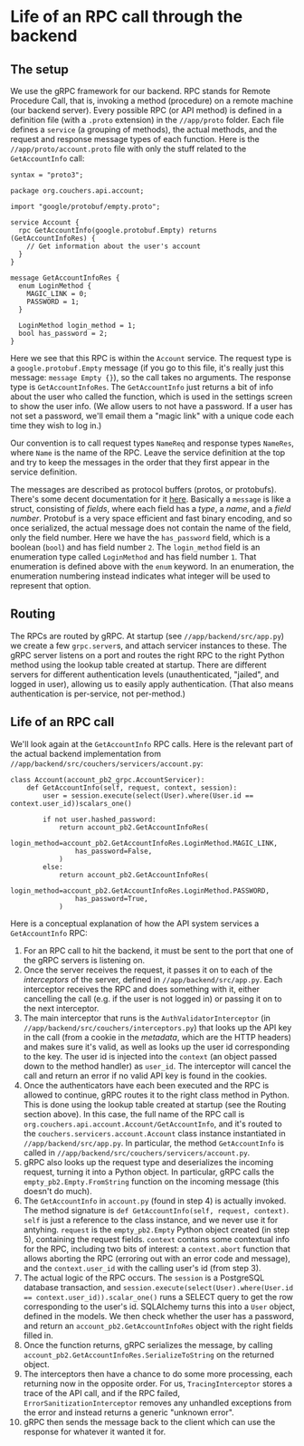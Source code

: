 # Life of an RPC call through the backend

## The setup

We use the gRPC framework for our backend. RPC stands for Remote Procedure Call, that is, invoking a method (procedure) on a remote machine (our backend server). Every possible RPC (or API method) is defined in a definition file (with a `.proto` extension) in the `//app/proto` folder. Each file defines a `service` (a grouping of methods), the actual methods, and the request and response message types of each function. Here is the `//app/proto/account.proto` file with only the stuff related to the `GetAccountInfo` call:

```proto3
syntax = "proto3";

package org.couchers.api.account;

import "google/protobuf/empty.proto";

service Account {
  rpc GetAccountInfo(google.protobuf.Empty) returns (GetAccountInfoRes) {
    // Get information about the user's account
  }
}

message GetAccountInfoRes {
  enum LoginMethod {
    MAGIC_LINK = 0;
    PASSWORD = 1;
  }

  LoginMethod login_method = 1;
  bool has_password = 2;
}
```

Here we see that this RPC is within the `Account` service. The request type is a `google.protobuf.Empty` message (if you go to this file, it's really just this message: `message Empty {}`), so the call takes no arguments. The response type is `GetAccountInfoRes`. The `GetAccountInfo` just returns a bit of info about the user who called the function, which is used in the settings screen to show the user info. (We allow users to not have a password. If a user has not set a password, we'll email them a "magic link" with a unique code each time they wish to log in.)

Our convention is to call request types `NameReq` and response types `NameRes`, where `Name` is the name of the RPC. Leave the service definition at the top and try to keep the messages in the order that they first appear in the service definition.

The messages are described as protocol buffers (protos, or protobufs). There's some decent documentation for it [here](https://developers.google.com/protocol-buffers/). Basically a `message` is like a struct, consisting of *fields*, where each field has a *type*, a *name*, and a *field number*. Protobuf is a very space efficient and fast binary encoding, and so once serialized, the actual message does not contain the name of the field, only the field number. Here we have the `has_password` field, which is a boolean (`bool`) and has field number `2`. The `login_method` field is an enumeration type called `LoginMethod` and has field number `1`. That enumeration is defined above with the `enum` keyword. In an enumeration, the enumeration numbering instead indicates what integer will be used to represent that option.

## Routing

The RPCs are routed by gRPC. At startup (see `//app/backend/src/app.py`) we create a few `grpc.server`s, and attach servicer instances to these. The gRPC server listens on a port and routes the right RPC to the right Python method using the lookup table created at startup. There are different servers for different authentication levels (unauthenticated, "jailed", and logged in user), allowing us to easily apply authentication. (That also means authentication is per-service, not per-method.)

## Life of an RPC call

We'll look again at the `GetAccountInfo` RPC calls. Here is the relevant part of the actual backend implementation from `//app/backend/src/couchers/servicers/account.py`:

```py3
class Account(account_pb2_grpc.AccountServicer):
    def GetAccountInfo(self, request, context, session):
        user = session.execute(select(User).where(User.id == context.user_id))scalars_one()

        if not user.hashed_password:
            return account_pb2.GetAccountInfoRes(
                login_method=account_pb2.GetAccountInfoRes.LoginMethod.MAGIC_LINK,
                has_password=False,
            )
        else:
            return account_pb2.GetAccountInfoRes(
                login_method=account_pb2.GetAccountInfoRes.LoginMethod.PASSWORD,
                has_password=True,
            )
```

Here is a conceptual explanation of how the API system services a `GetAccountInfo` RPC:

1. For an RPC call to hit the backend, it must be sent to the port that one of the gRPC servers is listening on.
2. Once the server receives the request, it passes it on to each of the *interceptors* of the server, defined in `//app/backend/src/app.py`. Each interceptor receives the RPC and does something with it, either cancelling the call (e.g. if the user is not logged in) or passing it on to the next interceptor.
3. The main interceptor that runs is the `AuthValidatorInterceptor` (in `//app/backend/src/couchers/interceptors.py`) that looks up the API key in the call (from a cookie in the *metadata*, which are the HTTP headers) and makes sure it's valid, as well as looks up the user id corresponding to the key. The user id is injected into the `context` (an object passed down to the method handler) as `user_id`. The interceptor will cancel the call and return an error if no valid API key is found in the cookies.
4. Once the authenticators have each been executed and the RPC is allowed to continue, gRPC routes it to the right class method in Python. This is done using the lookup table created at startup (see the Routing section above). In this case, the full name of the RPC call is `org.couchers.api.account.Account/GetAccountInfo`, and it's routed to the `couchers.servicers.account.Account` class instance instantiated in `//app/backend/src/app.py`. In particular, the method `GetAccountInfo` is called in `//app/backend/src/couchers/servicers/account.py`.
5. gRPC also looks up the request type and deserializes the incoming request, turning it into a Python object. In particular, gRPC calls the `empty_pb2.Empty.FromString` function on the incoming message (this doesn't do much).
6. The `GetAccountInfo` in `account.py` (found in step 4) is actually invoked. The method signature is `def GetAccountInfo(self, request, context)`. `self` is just a reference to the class instance, and we never use it for antyhing. `request` is the `empty_pb2.Empty` Python object created (in step 5), containing the request fields. `context` contains some contextual info for the RPC, including two bits of interest: a `context.abort` function that allows aborting the RPC (erroring out with an error code and message), and the `context.user_id` with the calling user's id (from step 3).
7. The actual logic of the RPC occurs. The `session` is a PostgreSQL database transaction, and `session.execute(select(User).where(User.id == context.user_id)).scalar_one()` runs a SELECT query to get the row corresponding to the user's id. SQLAlchemy turns this into a `User` object, defined in the models. We then check whether the user has a password, and return an `account_pb2.GetAccountInfoRes` object with the right fields filled in.
8. Once the function returns, gRPC serializes the message, by calling `account_pb2.GetAccountInfoRes.SerializeToString` on the returned object.
9. The interceptors then have a chance to do some more processing, each returning now in the opposite order. For us, `TracingInterceptor` stores a trace of the API call, and if the RPC failed, `ErrorSanitizationInterceptor` removes any unhandled exceptions from the error and instead returns a generic "unknown error".
10. gRPC then sends the message back to the client which can use the response for whatever it wanted it for.
